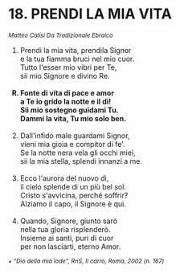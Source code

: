 # 18.  PRENDI LA MIA VITA

<sub><i>  Matteo Calisi Da Tradizionale Ebraico</sub></i>
<ol>
	<li>Prendi la mia vita, prendila Signor<br>
		e la tua fiamma bruci nel mio cuor.<br>
		Tutto l'esser mio vibri per Te,<br>
		sii mio Signore e divino Re.</li><br>
	<b><li type="A" value="18">Fonte di vita di pace e amor<br>
		a Te io grido la notte e il dì!<br>
		Sii mio sostegno guidami Tu.<br>
		Dammi la vita, Tu mio solo ben.</li></b><br>
	<li value="2">Dall'infido male guardami Signor,<br>
		vieni mia gioia e compitor di fe'.<br>
		Se la notte nera vela gli occhi miei,<br>
		sii la mia stella, splendi innanzi a me.</li><br>
	<li>Ecco l'aurora del nuovo  dì,<br>
		il      cielo splende di un più bel sol.<br>
		Cristo s'avvicina, perché soffrir?<br>
		Alziamo il capo, il Signore è qui.</li><br>
	<li>Quando, Signore, giunto sarò<br>
		nella tua gloria risplenderò.<br>
		Insieme ai santi, puri di cuor<br>
		per non lasciarti, eterno Amor.</li>
</ol>
<sub><i>• “Dio della mia lode”, RnS, Il carro, Roma, 2002 (n. 167) </sub></i>
